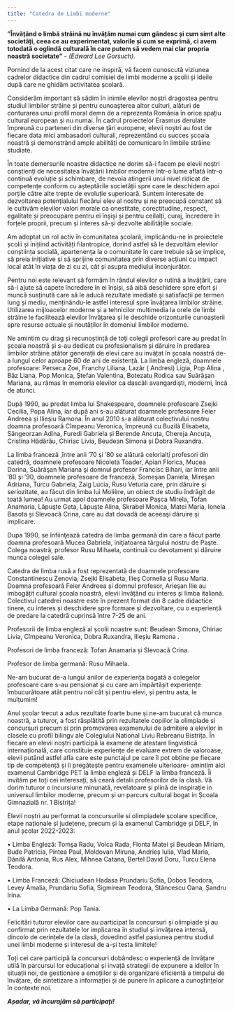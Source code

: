 ```yaml
---
title: "Catedra de Limbi moderne"
---
```


**”Învățând o limbă străină nu învățăm numai cum gândesc și cum simt alte societăți, ceea ce au experimentat, valorile și cum se exprimă, ci avem totodată o oglindă culturală în care putem să vedem mai clar propria noastră societate”** -  *(Edward Lee Gorsuch)*.

Pornind de la acest citat care ne inspiră, vă facem cunoscută viziunea cadrelor didactice din cadrul comisiei de limbi moderne a școlii și ideile după care ne ghidăm activitatea școlară.

Considerăm important să sădim în inimile elevilor noștri dragostea pentru studiul limbilor străine și pentru cunoașterea altor culturi, alături de conturarea unui profil moral demn de a reprezenta România în orice spațiu cultural european și nu numai. În cadrul proiectelor Erasmus derulate împreună cu parteneri din diverse țări europene, elevii noștri au fost de fiecare data mici ambasadori culturali, reprezentând cu succes școala noastră și demonstrând ample abilități de comunicare în limbile străine studiate.

În toate demersurile noastre didactice ne dorim să-i facem pe elevii noștri conștienți de necesitatea învățării limbilor moderne într-o lume aflată într-o continuă evoluție și schimbare, de nevoia atingerii unui nivel ridicat de competențe conform cu așteptările societății spre care le deschidem apoi porțile către alte trepte de evoluție superioară. Suntem interesate de dezvoltarea potențialului fiecărui elev al nostru și ne preocupă constant să le cultivăm elevilor valori morale ca onestitate, corectitudine, respect, egalitate și preocupare pentru ei înșiși și pentru ceilalți, curaj, încredere în forțele proprii, precum și interes să-și dezvolte abilitățile sociale.

Am adoptat un rol activ în comunitatea școlară, implicându-ne în proiectele școlii și inițiind activități filantropice, dorind astfel să le dezvoltăm elevilor conștiința socială, apartenența la o comunitate în care trebuie să se implice, să preia inițiative și să sprijine comunitatea prin diverse acțiuni cu impact local atât în viața de zi cu zi, cât și asupra mediului înconjurător.

Pentru noi este relevant să formăm în rândul elevilor o rutină a învățării, care să-i ajute să capete încredere în ei înșiși, să aibă deschidere spre efort și muncă susținută care să le aducă rezultate imediate și satisfacții pe termen lung și mediu, menținându-le astfel interesul spre învățarea limbilor străine. Utilizarea mijloacelor moderne și a tehnicilor multimedia la orele de limbi străine le facilitează elevilor învățarea și le deschide orizonturile cunoașterii spre resurse actuale și noutăților în domeniul limbilor moderne.

Ne amintim cu drag și recunoștință de toți colegii profesori care au predat în școala noastră și s-au dedicat cu profesionalism și dăruire în predarea limbilor străine atâtor generații de elevi care au invățat în școala noastră de-a lungul celor aproape 60 de ani de existență. La limba engleză, doamnele profesoare: Perseca Zoe, Franchy Liliana, Lazãr ( Andresi) Ligia, Pop Alina , Bâz Liana, Pop Monica, Ştefan Valentina, Botezatu Rodica sau Suãrãşan Mariana, au rãmas în memoria elevilor ca dascãli avangardişti, moderni, încã de atunci.

Dupã 1990, au predat limba lui Shakespeare, doamnele profesoare Zsejki Cecilia, Popa Alina, iar după ani s-au alăturat doamnele profesoare Feier Andreea și Ilieşiu Ramona. În anul 2010 s-a alăturat colectivului nostru doamna profesoară Cîmpeanu Veronica, împreună cu Buzilã Elisabeta, Sângeorzan Adina, Furedi Gabriela și Berende Ancuța, Chereja Ancuța, Cristina Hădărău, Chiriac Livia, Beudean Simona și Dobra Ruxandra.

La limba francezã ,între anii ’70 şi ’80 se alãturã celorlalţi profesori din catedrã, doamnele profesoare Nicoleta Toader, Apian Florica, Mucea Dorina, Suãrãşan Mariana şi domnul profesor Francisc Bihari, iar între anii ’80 şi ’90, doamnele profesoare de franceză, Someşan Daniela, Mireşan Adriana, Turcu Gabriela, Zaig Lucia, Rusu Veturia care, prin dãruire şi seriozitate, au fãcut din limba lui Molière, un obiect de studiu îndrãgit de toatã lumea! Au urmat apoi doamnele profesoare Paşca Mirela, Tofan Anamaria, Lăpuşte Geta, Lãpuşte Alina, Skrabel Monica, Matei Maria, Ionela Basota și Slevoacă Crina, care au dat dovadã de aceeaşi dãruire şi implicare.

Dupa 1990, se înfiinţeazã catedra de limba germană din care a fãcut parte doamna profesoarã Mucea Gabriela, iniţiatoarea târgului nostru de Paşte. Colega noastrã, profesor Rusu Mihaela, continuã cu devotament și dăruire munca colegei sale.

Catedra de limba rusã a fost reprezentatã de doamnele profesoare Constantinescu Zenovia, Zsejki Elisabeta, Ilieş Cornelia şi Rusu Maria. Doamna profesoarã Feier Andreea şi domnul profesor, Arieşan Ilie au imbogățit cultural școala noastră, elevii învățând cu interes şi limba italianã.
Colectivul catedrei noastre este în prezent format din 8 cadre didactice tinere, cu interes și deschidere spre formare și dezvoltare, cu o experiență de predare la catedră cuprinsă între 7-25 de ani.

Profesorii de limba engleză ai școlii noastre sunt: Beudean Simona, Chiriac Livia, Cîmpeanu Veronica, Dobra Ruxandra, Ilieșiu Ramona .

Profesori de limba franceză: Tofan Anamaria și Slevoacă Crina.

Profesor de limba germană: Rusu Mihaela.

Ne-am bucurat de-a lungul anilor de experiența bogată a colegelor profesoare care s-au pensionat și cu care am împărtășit experiențe îmbucurătoare atât pentru noi cât și pentru elevi, și pentru asta, le mulțumim!

Anul școlar trecut a adus rezultate foarte bune și ne-am bucurat că munca noastră, a tuturor, a fost răsplătită prin rezultatele copiilor la olimpiade si concursuri precum si prin promovarea examenului de admitere a elevilor in clasele cu profil bilingv ale Colegiului National Liviu Rebreanu Bistrița. În fiecare an elevii noștri participă la examene de atestare lingvistică internațională, care constituie experiențe de evaluare extrem de valoroase, elevii putând astfel afla care este punctajul pe care îl pot obține pe fiecare tip de competență și îi pregătește pentru examenele ulterioare- amintim aici examenul Cambridge PET la limba engleză și DELF la limba franceză. Îi invităm pe toți cei interesați, să ceară detalii profesorilor de la clasă. Vă dorim tuturor o incursiune minunată, revelatoare și plină de inspirație in universul limbilor moderne, precum și un parcurs cultural bogat in Școala Gimnazială nr. 1 Bistrița!

Elevii noștri au performat la concursurile si olimpiadele școlare specifice, etape naționale și județene, precum și la examenul Cambridge și DELF, în anul școlar 2022-2023:

•	Limba Engleză: Tomșa Radu, Voica Rada¸ Flonta Matei și Beudean Miriam, Bude Patricia, Pintea Paul, Moldovan Miruna, Andrieș Iulia, Vlad Maria, Dănilă Antonia, Rus Alex, Mihnea Catana, Bertel David Doru, Turcu Elena Teodora.

•	Limba Franceză: Chiciudean Hadasa Prundariu Sofia, Dobos Teodora, Levey Amalia, Prundariu Sofia, Sigmirean Teodora, Stăncescu Oana, Șandru Irina.

•	La Limba Germană: Pop Tania.


Felicitări tuturor elevilor care au participat la concursuri și olimpiade și au confirmat prin rezultatele lor implicarea în studiul și invățarea intensă, dincolo de cerințele de la clasă, dovedind astfel pasiunea pentru studiul unei limbi moderne și interesul de a-și testa limitele!

Toți cei care participă la concursuri dobândesc o experiență de învățare utilă în parcursul lor educațional și invață strategii de expunere a ideilor în situații noi, de gestionare a emoțiilor și de organizare eficientă a timpului de învățare, de sintetizare a informației și de punere în aplicare a cunoștințelor în contexte noi.

***Așadar, vă încurajăm să participați!***
